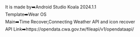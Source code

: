 It is made by➡️Android Studio Koala 2024.1.1  
Template➡️Wear OS  
Main➡️Time Recover,Connecting Weather API and icon recover  
API Link➡️https://opendata.cwa.gov.tw/fileapi/v1/opendataapi/

